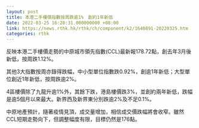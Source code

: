 ```yaml
---
layout: post
title: 本港二手樓價指數按周跌逾1%　創約1年新低
date: 2022-03-25 16:28:31.000000000 +08:00
link: https://news.rthk.hk/rthk/ch/component/k2/1640891-20220325.htm
categories: rthk
---
```


反映本港二手樓價走勢的中原城市領先指數(CCL)最新報178.72點，創去年3月後新低，按周跌1.12%。

其他3大指數按周亦錄得跌幅，中小型單位指數跌0.92%，創逾1年新低；大型單位創近1年新低，按周跌逾2%。

4區樓價除了九龍升逾1%外，其餘下跌，港島樓價跌3%，並創約兩年新低，跌幅是逾5個月以來最大。新界西及新界東分別跌逾2%及不足0.1%。

中原地產預計，隨著疫情見頂，成交量增加，相信成交價跌幅將會收窄。雖然CCL短期走勢向下，但調整幅度有限，目標仍然是176點。
